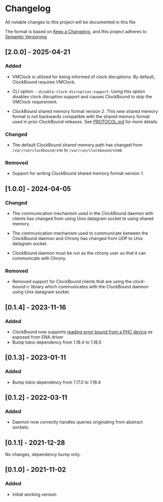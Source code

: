 # Changelog

All notable changes to this project will be documented in this file.

The format is based on [Keep a Changelog](https://keepachangelog.com/en/1.0.0/),
and this project adheres to [Semantic Versioning](https://semver.org/spec/v2.0.0.html).

## [2.0.0] - 2025-04-21

### Added

- VMClock is utilized for being informed of clock disruptions.
  By default, ClockBound requires VMClock.

- CLI option `--disable-clock-disruption-support`.
  Using this option disables clock disruption support and causes 
  ClockBound to skip the VMClock requirement.

- ClockBound shared memory format version 2.
  This new shared memory format is not backwards compatible with the 
  shared memory format used in prior ClockBound releases.
  See [PROTOCOL.md](../docs/PROTOCOL.md) for more details.

### Changed

- The default ClockBound shared memory path has changed from
  `/var/run/clockbound/shm` to `/var/run/clockbound/shm0`.

### Removed

- Support for writing ClockBound shared memory format version 1.

## [1.0.0] - 2024-04-05

### Changed

- The communication mechanism used in the ClockBound daemon with clients has
  changed from using Unix datagram socket to using shared memory.

- The communication mechanism used to communicate between the ClockBound daemon
  and Chrony has changed from UDP to Unix datagram socket.

- ClockBound daemon must be run as the chrony user so that it can communicate
  with Chrony.

### Removed

- Removed support for ClockBound clients that are using the *clock-bound-c* library
  which communicates with the ClockBound daemon using Unix datagram socket.

## [0.1.4] - 2023-11-16

### Added

- ClockBound now supports [reading error bound from a PHC device](https://github.com/amzn/amzn-drivers/tree/master/kernel/linux/ena) as exposed from ENA driver
- Bump tokio dependency from 1.18.4 to 1.18.5

## [0.1.3] - 2023-01-11

### Added

- Bump tokio dependency from 1.17.0 to 1.18.4

## [0.1.2] - 2022-03-11

### Added

- Daemon now correctly handles queries originating from abstract sockets.

## [0.1.1] - 2021-12-28

No changes, dependency bump only.

## [0.1.0] - 2021-11-02

### Added

- Initial working version
